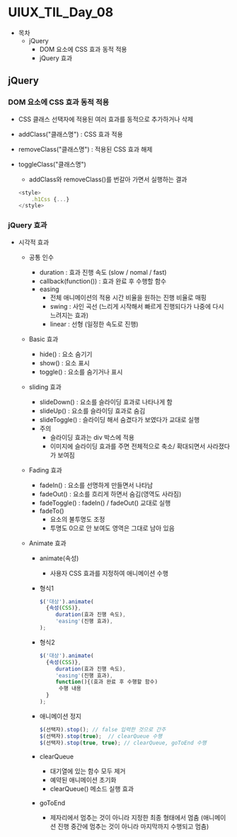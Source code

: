 # UIUX_TIL_Day_08



- 목차
  - jQuery
    - DOM 요소에 CSS 효과 동적 적용
    - jQuery 효과






## jQuery



### DOM 요소에 CSS 효과 동적 적용

- CSS 클래스 선택자에 적용된 여러 효과를 동적으로 추가하거나 삭제

- addClass("클래스명") : CSS 효과 적용

- removeClass("클래스명") : 적용된 CSS 효과 해제

- toggleClass("클래스명")

  - addClass와 removeClass()를 번갈아 가면서 실행하는 결과

  ```javascript
  <style>
      .h1Css {...}
  </style>                         
  ```
  
  

### jQuery 효과

- 시각적 효과

  - 공통 인수 

    - duration : 효과 진행 속도 (slow / nomal / fast)
    - callback(function()) : 효과 완료 후 수행할 함수
    - easing
      - 전체 애니메이션의 적용 시간 비율을 원하는 진행 비율로 매핑
      - swing : 사인 곡선 (느리게 시작해서 빠르게 진행되다가 나중에 다시 느려지는 효과)
      - linear : 선형 (일정한 속도로 진행)

    

  - Basic 효과
  
    - hide() : 요소 숨기기
    - show() : 요소 표시
    - toggle() : 요소를 숨기거나 표시

    
  
  - sliding 효과
  
    - slideDown() : 요소를 슬라이딩 효과로 나타나게 함
    - slideUp() : 요소를 슬라이딩 효과로 숨김
    - slideToggle() : 슬라이딩 해서 숨겼다가 보였다가 교대로 실행
    - 주의
      - 슬라이딩 효과는 div 박스에 적용
      - 이미지에 슬라이딩 효과를 주면 전체적으로 축소/ 확대되면서 
        사라졌다가 보여짐
  
    
  
  - Fading 효과
  
    - fadeIn() : 요소를 선명하게 만들면서 나타남
    - fadeOut() : 요소를 흐리게 하면서 숨김(영역도 사라짐)
    - fadeToggle() : fadeIn() / fadeOut() 교대로 실행
    - fadeTo() 
      - 요소의 불투명도 조정
      - 투명도 0으로 안 보여도 영역은 그대로 남아 있음

    

  - Animate 효과
  
    - animate(속성)
  
      - 사용자 CSS 효과를 지정하여 애니메이션 수행

    - 형식1

      ```javascript
      $('대상').animate(
      	{속성(CSS)},
           duration(효과 진행 속도),
           'easing'(진행 효과),
      );
      ```
  
    - 형식2
    
      ```javascript
      $('대상').animate(
      	{속성(CSS)},
           duration(효과 진행 속도),
           'easing'(진행 효과),
           function(){(효과 완료 후 수행할 함수)
          	수행 내용
      	}
      );
      ```
  
      
    
    - 애니메이션 정지
    
      ```javascript
      $(선택자).stop(); // false 입력한 것으로 간주
      $(선택자).stop(true);  // clearQueue 수행
      $(선택자).stop(true, true); // clearQueue, goToEnd 수행
    
    - clearQueue
      - 대기열에 있는 함수 모두 제거
      - 예약된 애니메이션 초기화
      - clearQueue() 메소드 실행 효과
      
      
      
    - goToEnd
      
      - 제자리에서 멈추는 것이 아니라 지정한 최종 형태에서 멈춤
        (애니메이션 진행 중간에 멈추는 것이 아니라 마지막까지 수행되고 멈춤)
    
    

